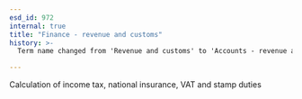 ```yaml
---
esd_id: 972
internal: true
title: "Finance - revenue and customs"
history: >-
  Term name changed from 'Revenue and customs' to 'Accounts - revenue and customs' in version 3.00. Name/scope notes changed in version 4.0.1.

---
```


Calculation of income tax, national insurance, VAT and stamp duties

